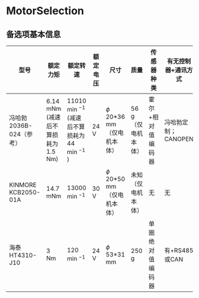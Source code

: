 # MotorSelection
## 备选项基本信息

|  型号   | 额定力矩 | 额定转速 | 额定电压  | 尺寸 | 质量 | 传感器种类 | 有无控制器+通讯方式 | 价格 | 备注 |
|  ----  | ----  | ---- |  ----  | ----  | ----  | ----  | ----  | ----  |----  | 
| 冯哈勃2036B-024（参考）  | 6.14 mNm (减速后不算损耗为1.5 Nm) | 11010 min $^{-1}$ (减速后不算损耗为44 min $^{-1}$ )  | 24 V | $\phi$ 20*36 mm（仅电机本体）   | 56 g（仅电机本体）| 霍尔+相对值编码器 | 冯哈勃定制；CANOPEN | 8,000 | [文档](https://github.com/bishopAL/MotorSelection/blob/main/documents/2036U系列电机参数.pdf) |
| KINMORE KCB2050-01A  | 14.7 mNm | 13000 min $^{-1}$  | 30 V | $\phi$ 20*50 mm（仅电机本体）   | 未知（仅电机本体）| 无 | 无 | 未知 |[文档](https://kinmore.com.cn/products/kcb2040-2050/)|
| 海泰HT4310-J10  | 3 Nm | 120 min $^{-1}$  | 24 V | $\phi$ 53*31 mm   | 250 g | 单圈绝对值编码器 | 有+RS485或CAN | 950 |[文档](https://item.taobao.com/item.htm?spm=a1z0k.7386009.0.d4919233.842737de4YzoLZ&id=675405031988&_u=t2dmg8j26111)|
